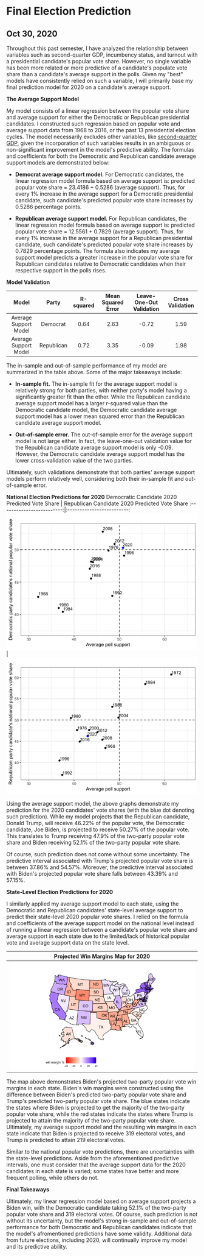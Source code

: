 # Final Election Prediction
## Oct 30, 2020

Throughout this past semester, I have analyzed the relationship between variables such as second-quarter GDP, incumbency status, and turnout with a presidential candidate's popular vote share. However, no single variable has been more related or more predictive of a candidate's populate vote share than a candidate's average support in the polls. Given my "best" models have consistently relied on such a variable, I will primarily base my final prediction model for 2020 on a candidate's average support.  

**The Average Support Model** 

My model consists of a linear regression between the popular vote share and average support for either the Democratic or Republican presidential candidates. I constructed such regression based on popular vote and average support data from 1968 to 2016, or the past 13 presidential election cycles. The model necessarily excludes other variables, like [second-quarter GDP](Third_Blog_Polls.md), given the incorporation of such variables results in an ambiguous or non-significant improvement in the model's predictive ability. The formulas and coefficients for both the Democratic and Republican candidate average support models are demonstrated below: 

* **Democrat average support model.** For Democratic candidates, the linear regression model formula based on average support is: predicted popular vote share = 23.4186 + 0.5286 (average support). Thus, for every 1% increase in the average support for a Democratic presidential candidate, such candidate's predicted popular vote share increases by 0.5286 percentage points. 

* **Republican average support model.** For Republican candidates, the linear regression model formula based on average support is: predicted popular vote share = 12.5561 + 0.7829 (average support). Thus, for every 1% increase in the average support for a Republican presidential candidate, such candidate's predicted popular vote share increases by 0.7829 percentage points. The formula also indicates my average support model predicts a greater increase in the popular vote share for Republican candidates relative to Democratic candidates when their respective support in the polls rises. 

**Model Validation** 

| Model  | Party |  R-squared | Mean Squared Error  | Leave-One-Out Validation  | Cross Validation  |
|:-:|:-:|:-:|:-:|:-:|:-:|
| Average Support Model  | Democrat  |  0.64  | 2.63 | -0.72  | 1.59  |
|  Average Support Model   |  Republican | 0.72  | 3.35  |  -0.09 |  1.98 |

The in-sample and out-of-sample performance of my model are summarized in the table above. Some of the major takeaways include:

* **In-sample fit.** The in-sample fit for the average support model is relatively strong for both parties, with neither party's model having a significantly greater fit than the other. While the Republican candidate average support model has a larger r-squared value than the Democratic candidate model, the Democratic candidate average support model has a lower mean squared error than the Republican candidate average support model. 

* **Out-of-sample error.** The out-of-sample error for the average support model is not large either. In fact, the leave-one-out validation value for the Republican candidate average support model is only -0.09. However, the Democratic candidate average support model has the lower cross-validation value of the two parties. 

Ultimately, such validations demonstrate that both parties' average support models perform relatively well, considering both their in-sample fit and out-of-sample error. 

**National Election Predictions for 2020** 
Democratic Candidate 2020 Predicted Vote Share  |  Republican Candidate 2020 Predicted Vote Share 
:-------------------------:|:-------------------------:
![](Prediction.png)|![](Prediction2.png)

Using the average support model, the above graphs demonstrate my prediction for the 2020 candidates' vote shares (with the blue dot denoting such prediction). While my model projects that the Republican candidate, Donald Trump, will receive 46.22% of the popular vote, the Democratic candidate, Joe Biden, is projected to receive 50.27% of the popular vote. This translates to Trump receiving 47.9% of the two-party popular vote share and Biden receiving 52.1% of the two-party popular vote share.

Of course, such prediction does not come without some uncertainty. The predictive interval associated with Trump's projected popular vote share is between 37.86% and 54.57%. Moreover, the predictive interval associated with Biden's projected popular vote share falls between 43.39% and 57.15%. 

**State-Level Election Predictions for 2020** 

I similarly applied my average support model to each state, using the Democratic and Republican candidates' state-level average support to predict their state-level 2020 popular vote shares. I relied on the formula and coefficients of the average support model on the national level instead of running a linear regression between a candidate's popular vote share and average support in each state due to the limited/lack of historical popular vote and average support data on the state level. 

| Projected Win Margins Map for 2020 |
|:-:|
|![](Predictions4.png)|

The map above demonstrates Biden's projected two-party popular vote win margins in each state. Biden's win margins were constructed using the difference between Biden's predicted two-party popular vote share and Trump's predicted two-party popular vote share. The blue states indicate the states where Biden is projected to get the majority of the two-party popular vote share, while the red states indicate the states where Trump is projected to attain the majority of the two-party popular vote share. Ultimately, my average support model and the resulting win margins in each state indicate that Biden is projected to receive 319 electoral votes, and Trump is predicted to attain 219 electoral votes.

Similar to the national popular vote predictions, there are uncertainties with the state-level predictions. Aside from the aforementioned predictive intervals, one must consider that the average support data for the 2020 candidates in each state is varied; some states have better and more frequent polling, while others do not. 

**Final Takeaways** 

Ultimately, my linear regression model based on average support projects a Biden win, with the Democratic candidate taking 52.1% of the two-party popular vote share and 319 electoral votes. Of course, such prediction is not without its uncertainty, but the model's strong in-sample and out-of-sample performance for both Democratic and Republican candidates indicate that the model's afromentioned predictions have some validity. Additional data from future elections, including 2020, will continually improve my model and its predictive ability.







